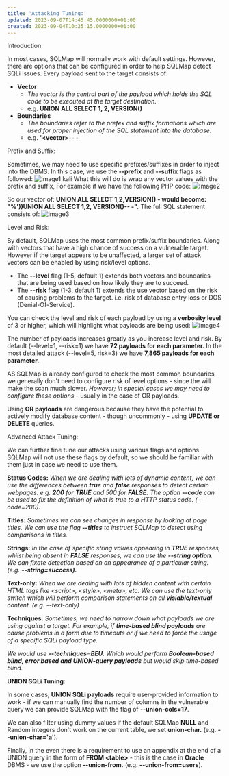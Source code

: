 ```yaml
---
title: 'Attacking Tuning:'
updated: 2023-09-07T14:45:45.0000000+01:00
created: 2023-09-04T10:25:15.0000000+01:00
---
```


Introduction:

In most cases, SQLMap will normally work with default settings. However, there are options that can be configured in order to help SQLMap detect SQLi issues. Every payload sent to the target consists of:

- **Vector**
  - *The vector is the central part of the payload which holds the SQL code to be executed at the target destination.*
  - e.g. **UNION ALL SELECT 1, 2, VERSION()**
- **Boundaries**
  - *The boundaries refer to the prefex and suffix formations which are used for proper injection of the SQL statement into the database.*
  - e.g. **'\<vector\>-- -**

Prefix and Suffix:

Sometimes, we may need to use specific prefixes/suffixes in order to inject into the DBMS. In this case, we use the **--prefix** and **--suffix** flags as followed:
![image1](../../../../_resources/image1-204.png)
kali
What this will do is wrap any vector values with the prefix and suffix, For example if we have the following PHP code:
![image2](../../../../_resources/image2-170.png)

So our vector of: **UNION ALL SELECT 1,2,VERSION() - would become: "%'))UNION ALL SELECT 1,2, VERSION()-- -".** The full SQL statement consists of:
![image3](../../../../_resources/image3-135.png)

Level and Risk:

By default, SQLMap uses the most common prefix/suffix boundaries. Along with vectors that have a high chance of success on a vulnerable target. However if the target appears to be unaffected, a larger set of attack vectors can be enabled by using risk/level options.

- The **--level** flag (1-5, default 1) extends both vectors and boundaries that are being used based on how likely they are to succeed.
- The **--risk** flag (1-3, default 1) extends the use vector based on the risk of causing problems to the target. i.e. risk of database entry loss or DOS (Denial-Of-Service).

You can check the level and risk of each payload by using a **verbosity level** of 3 or higher, which will highlight what payloads are being used:
![image4](../../../../_resources/image4-110.png)

The number of payloads increases greatly as you increase level and risk. By default (--level=1, --risk=1) we have **72 payloads for each parameter.** In the most detailed attack (--level=5, risk=3) we have **7,865 payloads for each parameter.**

AS SQLMap is already configured to check the most common boundaries, we generally don't need to configure risk of level options - since the will make the scan much slower. *However; in special cases we may need to configure these options* - usually in the case of OR payloads.

Using **OR payloads** are dangerous because they have the potential to actively modify database content - though uncommonly - using **UPDATE or DELETE** queries.

Advanced Attack Tuning:

We can further fine tune our attacks using various flags and options. SQLMap will not use these flags by default, so we should be familiar with them just in case we need to use them.

**Status Codes:**
*When we are dealing with lots of dynamic content, we can use the differences between **true** and **false** responses to detect certain webpages. e.g. **200** for **TRUE** and 500 for **FALSE.** The option **--code** can be used to fix the definition of what is true to a HTTP status code. (--code=200).*

**Titles:**
*Sometimes we can see changes in response by looking at page titles. We can use the flag **--titles** to instruct SQLMap to detect using comparisons in titles.*

**Strings:**
*In the case of specific string values appearing in **TRUE** responses, whilst being absent in **FALSE** responses, we can use the **--string option**. We can fixate detection based on an appearance of a particular string. (e.g. **--string=success).***

**Text-only:**
*When we are dealing with lots of hidden content with certain HTML tags like \<script\>, \<style\>, \<meta\>, etc. We can use the text-only switch which will perform comparison statements on all **visiable/textual** content. (e.g. --text-only)*

**Techniques:**
*Sometimes, we need to narrow down what payloads we are using against a target. For example, if **time-based blind payloads** are cause problems in a form due to timeouts or if we need to force the usage of a specific SQLi payload type.*

*We would use **--techniques=BEU.** Which would perform **Boolean-based blind, error based and UNION-query payloads** but would skip time-based blind.*

**UNION SQLi Tuning:**

In some cases, **UNION SQLi payloads** require user-provided information to work - if we can manually find the number of columns in the vulnerable query we can provide SQLMap with the flag of **--union-cols=17**.

We can also filter using dummy values if the default SQLMap **NULL** and Random integers don't work on the current table, we set **union-char.** (e.g. **--union-char='a'**).

Finally, in the even there is a requirement to use an appendix at the end of a UNION query in the form of **FROM \<table\>** - this is the case in **Oracle** DBMS - we use the option **--union-from.** (e.g. **--union-from=users**).

